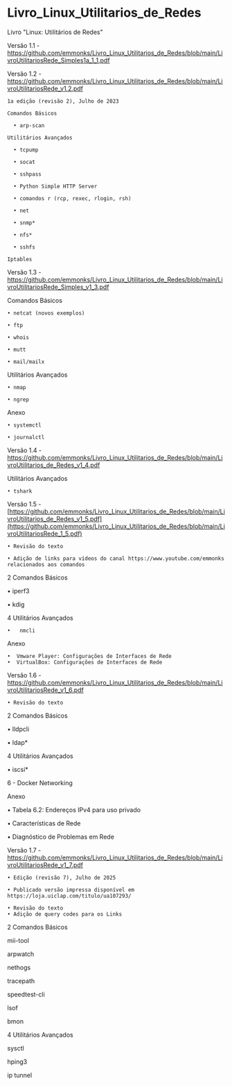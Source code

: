 # Livro_Linux_Utilitarios_de_Redes
Livro "Linux: Utilitários de Redes"

Versão 1.1 - https://github.com/emmonks/Livro_Linux_Utilitarios_de_Redes/blob/main/LivroUtilitariosRede_Simples1a_1_1.pdf

Versão 1.2 - https://github.com/emmonks/Livro_Linux_Utilitarios_de_Redes/blob/main/LivroUtilitariosRede_v1.2.pdf

    1a edição (revisão 2), Julho de 2023
    
    Comandos Básicos
    
      • arp-scan
      
    Utilitários Avançados
    
      • tcpump
      
      • socat
      
      • sshpass
      
      • Python Simple HTTP Server
      
      • comandos r (rcp, rexec, rlogin, rsh)
      
      • net
      
      • snmp*
      
      • nfs*
      
      • sshfs
      
    Iptables

Versão 1.3 - https://github.com/emmonks/Livro_Linux_Utilitarios_de_Redes/blob/main/LivroUtilitariosRede_Simples_v1_3.pdf

Comandos Básicos

    • netcat (novos exemplos)

    • ftp

    • whois

    • mutt

    • mail/mailx


  
Utilitários Avançados

    • nmap

    • ngrep
  

  
Anexo

    • systemctl

    • journalctl

Versão 1.4 - https://github.com/emmonks/Livro_Linux_Utilitarios_de_Redes/blob/main/LivroUtilitarios_de_Redes_v1_4.pdf


Utilitários Avançados

    • tshark

Versão 1.5 - [https://github.com/emmonks/Livro_Linux_Utilitarios_de_Redes/blob/main/LivroUtilitarios_de_Redes_v1_5.pdf](https://github.com/emmonks/Livro_Linux_Utilitarios_de_Redes/blob/main/LivroUtilitariosRede_1_5.pdf)


    • Revisão do texto
    
    • Adição de links para vídeos do canal https://www.youtube.com/emmonks relacionados aos comandos 
    
2 Comandos Básicos

  •   iperf3
  
  •   kdig
  

4 Utilitários Avançados

    •   nmcli
 
 Anexo 

    •  Vmware Player: Configurações de Interfaces de Rede
    •  VirtualBox: Configurações de Interfaces de Rede

Versão 1.6 - https://github.com/emmonks/Livro_Linux_Utilitarios_de_Redes/blob/main/LivroUtilitariosRede_v1_6.pdf

    • Revisão do texto
    
2 Comandos Básicos

• lldpcli

• ldap*

4 Utilitários Avançados

• iscsi*

6 - Docker Networking

Anexo

• Tabela 6.2: Endereços IPv4 para uso privado

• Características de Rede

• Diagnóstico de Problemas em Rede

Versão 1.7 - [https://github.com/emmonks/Livro_Linux_Utilitarios_de_Redes/blob/main/LivroUtilitariosRede_v1_7.pdf
](https://github.com/emmonks/Livro_Linux_Utilitarios_de_Redes/releases/download/versao1.7/LivroUtilitariosRede_v1_7.pdf)

    • Edição (revisão 7), Julho de 2025 
    
    • Publicado versão impressa disponível em https://loja.uiclap.com/titulo/ua107293/ 
        
    • Revisão do texto
    • Adição de query codes para os Links

2 Comandos Básicos

mii-tool

arpwatch

nethogs

tracepath

speedtest-cli

lsof

bmon

4 Utilitários Avançados

sysctl

hping3

ip tunnel


